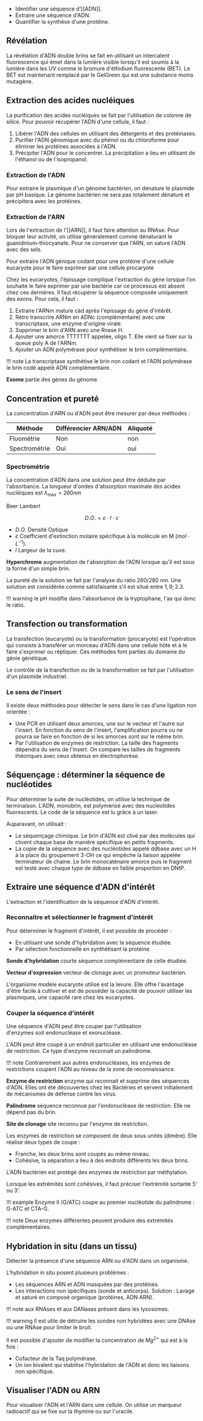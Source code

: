 * Identifier une séquence d'[[ADN]].
* Extraire une séquence d'ADN.
* Quantifier la synthèse d'une protéine.
## Révélation

La révélation d'ADN double brins se fait en utilisant un intercalent fluorescence qui émet dans la lumière visible lorsqu'il est soumis à la lumière dans les UV comme le bromure d'éthidium fluorescente (BET). Le BET est maintenant remplacé par le GelGreen qui est une substance moins mutagène.
## Extraction des acides nucléiques

La purification des acides nucléiques se fait par l'utilisation de colonne de silice. Pour pouvoir récupérer l'ADN d'une cellule, il faut :

1. Libérer l'ADN des cellules en utilisant des détergents et des protéinases.
2. Purifier l'ADN génomique avec du phénol ou du chloroforme pour éliminer les protéines associées à l'ADN.
3. Précipiter l'ADN pour le concentrer. La précipitation a lieu en utilisant de l'éthanol ou de l'isopropanol.
### Extraction de l'ADN 

Pour extraire le plasmique d'un génome bactérien, on dénature le plasmide par pH basique. Le génome bactérien ne sera pas totalement dénaturé et précipitera avec les protéines.
### Extraction de l'ARN

Lors de l'extraction de l'[[ARN]], il faut faire attention au RNAse. Pour bloquer leur activité, on utilise généralement comme dénaturant le guanidinium-thiocyanate. Pour ne conserver que l'ARN, on sature l'ADN avec des sels.

Pour extraire l'ADN génique codant pour une protéine d'une cellule eucaryote pour le faire exprimer par une cellule procaryote

Chez les eucaryotes, l'épissage complique l'extraction du gène lorsque l'on souhaite le faire exprimer par une bactérie car ce processus est absent chez ces dernières. Il faut récupérer la séquence composée uniquement des exons. Pour cela, il faut :

1. Extraire l'ARNm mature càd après l'épissage du gène d'intérêt.
2. Rétro transcrire ARNm en ADNc (complémentaire) avec une transcriptase, une enzyme d'origine virale.
3. Supprimer le brin d'ARN avec une Rnase H.
4. Ajouter une amorce TTTTTTT appelée, oligo T. Elle vient se fixer sur la queue poly A de l'ARNm.
5. Ajouter un ADN polymérase pour synthétiser le brin complémentaire.

!!! note
    La transcriptase synthétise le brin non codant et l'ADN polymérase le brin codé appelé ADN complémentaire.

__Exome__ partie des gènes du génome.
## Concentration et pureté

La concentration d'ARN ou d'ADN peut être mesurer par deux méthodes :

Méthode         | Différencier ARN/ADN  | Aliquoté
----------------|-----------------------|---
Fluométrie      | Non                   | non
Spectrométrie   | Oui                   | oui

### Spectrométrie

La concentration d'ADN dans une solution peut être déduite par
l'absorbance. La longueur d'ondes d'absorption maximale des acides nucléiques est $\lambda_{\max} = 260nm$

Beer Lambert

$$D.O. = \varepsilon \cdot l \cdot c$$

* $D.O.$ Densité Optique 
* $\varepsilon$ Coefficient d'extinction molaire spécifique à la molécule en M ($mol \cdot L^{-1}$).
* $l$ Largeur de la cuve.

__Hyperchrome__ augmentation de l'absorption de l'ADN lorsque qu'il est sous la forme d'un simple brin.

La pureté de la solution se fait par l'analyse du ratio 260/280 nm. Une solution est considérée comme satisfaisante s'il est situé entre $1,9 ; 2.3$.

!!! warning
    le pH modifie dans l'absorbance de la tryptophane, l'aa qui donc le ratio.
## Transfection ou transformation

La transfection (eucaryote) ou la transformation (procaryote) est l'opération qui consiste à transférer un morceau d'ADN dans une cellule hôte et à le faire s'exprimer ou répliquer. Ces méthodes font parties du domaine du génie génétique.

Le contrôle de la transfection ou de la transformation se fait par l'utilisation d'un plasmide industriel.
### Le sens de l'insert

Il existe deux méthodes pour détecter le sens dans le cas d'une ligation non orientée :

* Une PCR en utilisant deux amorces, une sur le vecteur et l'autre sur l'insert. En fonction du sens de l'insert, l'amplification pourra ou ne pourra se faire en fonction de si les amorces sont sur le même brin.
* Par l'utilisation de enzymes de restriction. La taille des fragments dépendra du sens de l'insert. On compare les tailles de fragments théoriques avec ceux obtenus en électrophorèse.
## Séquençage : déterminer la séquence de nucléotides

Pour déterminer la suite de nucléotides, on utilise la technique de terminaison. L'ADN, monobrin, est polymérisé avec des nucléotides fluorescents. Le code de la séquence est lu grâce à un laser.

Auparavant, on utilisait :

* Le séquençage chimique. Le brin d'ADN est clivé par des molécules qui clivent chaque base de manière spécifique en petits fragments.
* La copie de la séquence avec des nucléotides appelé ddbase avec un H à la place du groupement 3-OH ce qui empêche la liaison appelée terminateur de chaine. Le brin monocaténaire amorce puis le fragment est testé avec chaque type de ddbase en faible proportion en DNtP.
## Extraire une séquence d'ADN d'intérêt

L'extraction et l'identification de la séquence d'ADN d'intérêt.
### Reconnaitre et sélectionner le fragment d'intérêt

Pour déterminer le fragment d'intérêt, il est possible de procéder :

* En utilisant une sonde d'hybridation avec la séquence étudiée.
* Par sélection fonctionnelle en synthétisant la protéine.

__Sonde d'hybridation__ courte séquence complémentaire de celle étudiée.

__Vecteur d'expression__ vecteur de clonage avec un promoteur bactérien.

L'organisme modèle eucaryote utilisé est la levure. Elle offre l'avantage d'être facile à cultiver et est de posséder la capacité de pouvoir utiliser les plasmiques, une capacité rare chez les eucaryotes.
### Couper la séquence d'intérêt

Une séquence d'ADN peut être couper par l'utilisation d'enzymes soit endonucléase et exonucléase.

L'ADN peut être coupé à un endroit particulier en utilisant une endonucléase de restriction. Ce type d'enzyme reconnait un palindrome.

!!! note
    Contrairement aux autres endonucléases, les enzymes de restrictions coupent l'ADN au niveau de la zone de reconnaissance.

__Enzyme de restriction__ enzyme qui reconnait et supprime des séquences d'ADN. Elles ont été découvertes chez les Bactéries et servent initialement de mécanismes de défense contre les virus.

__Palindrome__ séquence reconnue par l'endonucléase de restriction. Elle ne dépend pas du brin.

__Site de clonage__ site reconnu par l'enzyme de restriction.

Les enzymes de restriction se composent de deux sous unités (dimère). Elle réalise deux types de coupe :

* Franche, les deux brins sont coupés au même niveau.
* Cohésive, la séparation a lieu à des endroits différents les deux brins.

L'ADN bactérien est protégé des enzymes de restriction par méthylation.

Lorsque les extrémités sont cohésives, il faut préciser l'extrémité sortante 5' ou 3'. 

!!! example
    Enzyme II (G/ATC) coupe au premier nucléotide du palindrome : G-ATC et CTA-G.

!!! note
    Deux enzymes différentes peuvent produire des extrémités complémentaires.
## Hybridation in situ (dans un tissu)

Détecter la présence d'une séquence ARN ou d'ADN dans un organisme.

L'hybridation in situ posent plusieurs problèmes :

* Les séquences ARN et ADN masquées par des protéines. 
* Les interactions non spécifiques (sonde et anticorps). Solution :
Lavage et saturé en composé organique (protéines, ADN ARN).

!!! note
    aux RNAses et aux DANases présent dans les lysosomes.

!!! warning
    Il est utile de détruire les sondes non hybridées avec une DNAse ou une RNAse pour limiter le bruit.

Il est possible d'ajouter de modifier la concentration de $Mg^{2+}$ qui est à la fois :

* Cofacteur de la Taq polymérase.
* Un ion bivalent qui stabilise l'hybridation de l'ADN et donc les liaisons non spécifique.
## Visualiser l'ADN ou ARN
Pour visualiser l'ADN et l'ARN dans une cellule. On utilise un marqueur radioactif qui se fixe sur la thymine ou sur l'uracile.